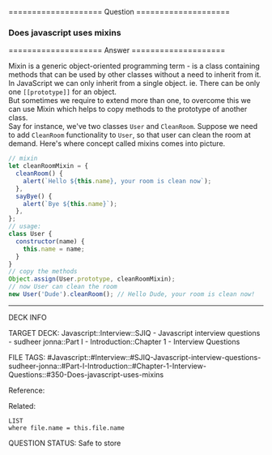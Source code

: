 ==================== Question ====================  

### Does javascript uses mixins  

==================== Answer ====================  

Mixin is a generic object-oriented programming term - is a class containing
methods that can be used by other classes without a need to inherit from it. In
JavaScript we can only inherit from a single object. ie. There can be only one
`[[prototype]]` for an object.  
But sometimes we require to extend more than one, to overcome this we can use
Mixin which helps to copy methods to the prototype of another class.  
Say for instance, we've two classes `User` and `CleanRoom`. Suppose we need to
add `CleanRoom` functionality to `User`, so that user can clean the room at
demand. Here's where concept called mixins comes into picture.

```javascript
// mixin
let cleanRoomMixin = {
  cleanRoom() {
    alert(`Hello ${this.name}, your room is clean now`);
  },
  sayBye() {
    alert(`Bye ${this.name}`);
  },
};
// usage:
class User {
  constructor(name) {
    this.name = name;
  }
}
// copy the methods
Object.assign(User.prototype, cleanRoomMixin);
// now User can clean the room
new User('Dude').cleanRoom(); // Hello Dude, your room is clean now!
```

---

DECK INFO

TARGET DECK: Javascript::Interview::SJIQ - Javascript interview questions -
sudheer jonna::Part I - Introduction::Chapter 1 - Interview Questions

FILE TAGS:
#Javascript::#Interview::#SJIQ-Javascript-interview-questions-sudheer-jonna::#Part-I-Introduction::#Chapter-1-Interview-Questions::#350-Does-javascript-uses-mixins

Reference:

Related:

```dataview
LIST
where file.name = this.file.name
```

QUESTION STATUS: Safe to store
